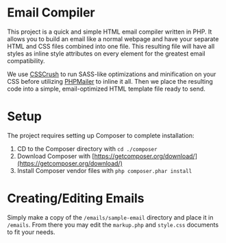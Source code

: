 # Email Compiler

This project is a quick and simple HTML email compiler written in PHP.  It allows you to build an email like a normal webpage and have your separate HTML and CSS files combined into one file.  This resulting file will have all styles as inline style attributes on every element for the greatest email compatibility.

We use [CSSCrush](https://the-echoplex.net/csscrush/) to run SASS-like optimizations and minification on your CSS before utilizing [PHPMailer](https://github.com/PHPMailer/PHPMailer) to inline it all.  Then we place the resulting code into a simple, email-optimized HTML template file ready to send.

# Setup

The project requires setting up Composer to complete installation:

 1. CD to the Composer directory with `cd ./composer`
 2. Download Composer with [https://getcomposer.org/download/](https://getcomposer.org/download/)
 3. Install Composer vendor files with `php composer.phar install`

 # Creating/Editing Emails

 Simply make a copy of the `/emails/sample-email` directory and place it in `/emails`.  From there you may edit the `markup.php` and `style.css` documents to fit your needs.
